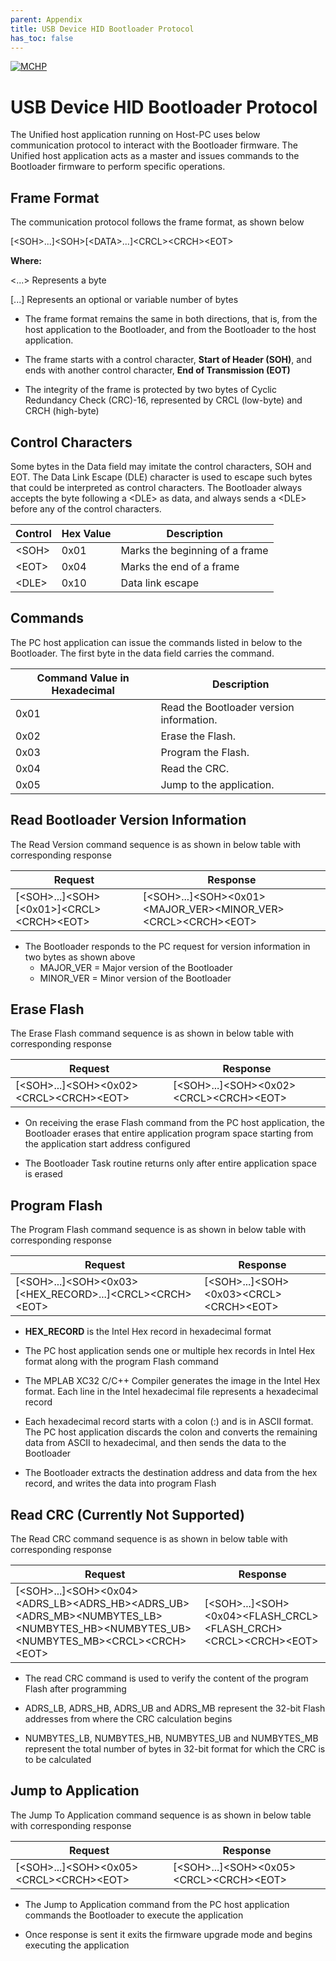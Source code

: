 ```yaml
---
parent: Appendix
title: USB Device HID Bootloader Protocol
has_toc: false
---
```


[![MCHP](https://www.microchip.com/ResourcePackages/Microchip/assets/dist/images/logo.png)](https://www.microchip.com)

# USB Device HID Bootloader Protocol

The Unified host application running on Host-PC uses below communication protocol to interact with the Bootloader firmware. The Unified host application acts as a master and issues commands to the Bootloader firmware to perform specific operations.

## Frame Format
The communication protocol follows the frame format, as shown below

[\<SOH\>...]\<SOH\>[\<DATA\>...]\<CRCL\>\<CRCH\>\<EOT\>

**Where:**

\<...\> Represents a byte

[...] Represents an optional or variable number of bytes

- The frame format remains the same in both directions, that is, from the host application to the Bootloader, and from the Bootloader to the host application.

- The frame starts with a control character, **Start of Header (SOH)**, and ends with another control character, **End of Transmission (EOT)**

- The integrity of the frame is protected by two bytes of Cyclic Redundancy Check (CRC)-16, represented by CRCL (low-byte) and CRCH (high-byte)

## Control Characters

Some bytes in the Data field may imitate the control characters, SOH and EOT. The Data Link Escape (DLE) character is used to escape such bytes that could be interpreted as control characters. The Bootloader always accepts the byte following a \<DLE\> as data, and always sends a \<DLE\> before any of the control characters.

| Control   | Hex Value | Description                       |
|-----------|-----------|-----------------------------------|
| \<SOH\>   | 0x01      | Marks the beginning of a frame    |
| \<EOT\>   | 0x04      | Marks the end of a frame          |
| \<DLE\>   | 0x10      | Data link escape                  |


## Commands
The PC host application can issue the commands listed in below to the Bootloader. The first byte in the data field carries the command.

| Command Value in Hexadecimal  | Description                               |
|-------------------------------|-------------------------------------------|
| 0x01                          | Read the Bootloader version information.  |
| 0x02                          | Erase the Flash.                          |
| 0x03                          | Program the Flash.                        |
| 0x04                          | Read the CRC.                             |
| 0x05                          | Jump to the application.                  |


## Read Bootloader Version Information

The Read Version command sequence is as shown in below table with corresponding response

| Request                                               | Response                                                                      |
|-------------------------------------------------------|-------------------------------------------------------------------------------|
| [\<SOH\>...]\<SOH\>[\<0x01\>]\<CRCL\>\<CRCH\>\<EOT\>  | [\<SOH\>...]\<SOH\>\<0x01\>\<MAJOR_VER\>\<MINOR_VER\>\<CRCL\>\<CRCH\>\<EOT\>  |

- The Bootloader responds to the PC request for version information in two bytes as shown above
    - MAJOR_VER = Major version of the Bootloader
    - MINOR_VER = Minor version of the Bootloader

## Erase Flash
The Erase Flash command sequence is as shown in below table with corresponding response

| Request                                               | Response                                                      |
|-------------------------------------------------------|---------------------------------------------------------------|
| [\<SOH\>...]\<SOH\>\<0x02\>\<CRCL\>\<CRCH\>\<EOT\>    | [\<SOH\>...]\<SOH\>\<0x02\>\<CRCL\>\<CRCH\>\<EOT\>            |


- On receiving the erase Flash command from the PC host application, the Bootloader erases that entire application program space starting from the application start address configured

- The Bootloader Task routine returns only after entire application space is erased

## Program Flash
The Program Flash command sequence is as shown in below table with corresponding response

| Request                                                               | Response                                              |
|-----------------------------------------------------------------------|-------------------------------------------------------|
| [\<SOH\>...]\<SOH\>\<0x03\>[\<HEX_RECORD\>...]\<CRCL\>\<CRCH\>\<EOT\> | [\<SOH\>...]\<SOH\>\<0x03\>\<CRCL\>\<CRCH\>\<EOT\>    |


- **HEX_RECORD** is the Intel Hex record in hexadecimal format

- The PC host application sends one or multiple hex records in Intel Hex format along with the program Flash command

- The MPLAB XC32 C/C++ Compiler generates the image in the Intel Hex format. Each line in the Intel hexadecimal file represents a hexadecimal record

- Each hexadecimal record starts with a colon (:) and is in ASCII format. The PC host application discards the colon and converts the remaining data from ASCII to hexadecimal, and then sends the data to the Bootloader

- The Bootloader extracts the destination address and data from the hex record, and writes the data into program Flash

## Read CRC (Currently Not Supported)
The Read CRC command sequence is as shown in below table with corresponding response

| Request                               | Response                                                      |
|---------------------------------------|---------------------------------------------------------------|
| [\<SOH\>...]\<SOH\>\<0x04\>\<ADRS_LB\>\<ADRS_HB\>\<ADRS_UB\>\<ADRS_MB\>\<NUMBYTES_LB\>\<NUMBYTES_HB\>\<NUMBYTES_UB\>\<NUMBYTES_MB\>\<CRCL\>\<CRCH\>\<EOT\> | [\<SOH\>...]\<SOH\>\<0x04\>\<FLASH_CRCL\>\<FLASH_CRCH\>\<CRCL\>\<CRCH\>\<EOT\>  |


- The read CRC command is used to verify the content of the program Flash after programming

- ADRS_LB, ADRS_HB, ADRS_UB and ADRS_MB represent the 32-bit Flash addresses from where the CRC calculation begins

- NUMBYTES_LB, NUMBYTES_HB, NUMBYTES_UB and NUMBYTES_MB represent the total number of bytes in 32-bit format for which the CRC is to be calculated

## Jump to Application
The Jump To Application command sequence is as shown in below table with corresponding response

| Request                                               | Response                                                      |
|-------------------------------------------------------|---------------------------------------------------------------|
| [\<SOH\>...]\<SOH\>\<0x05\>\<CRCL\>\<CRCH\>\<EOT\>    | [\<SOH\>...]\<SOH\>\<0x05\>\<CRCL\>\<CRCH\>\<EOT\>            |


- The Jump to Application command from the PC host application commands the Bootloader to execute the application

- Once response is sent it exits the firmware upgrade mode and begins executing the application
